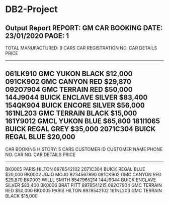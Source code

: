 # DB2-Project

Output Report
REPORT: GM CAR BOOKING DATE: 23/01/2020 PAGE: 1
-------------------------------------------------------
 TOTAL MANUFACTURED: 9 CARS
 CAR REGISTRATION NO. CAR DETAILS PRICE
 -------------------- --------------------- -------
 061LK910 GMC YUKON BLACK $12,000
 091CK902 GMC CANYON RED $29,870
 092O7904 GMC TERRAIN RED $50,000
 144J9044 BUICK ENCLAVE SILVER $83,400
 154QK904 BUICK ENCORE SILVER $56,000
 161NL203 GMC TERRAIN BLACK $15,000
 161Y9012 GMCL YUKON BLUE $65,800
 181I1065 BUICK REGAL GREY $35,000
 2071C304 BUICK REGAL BLUE $20,000
---------------------------------------------------------------------------------
 CAR BOOKING HISTORY: 5 CARS
 CUSTOMER ID CUSTOMER NAME PHONE NO. CAR NO. CAR DETAILS PRICE
 ----------- ------------- --------- -------- -------------------- -------
 BK0005 PARIS HILTON 8978542102 2071C304 BUICK REGAL BLUE $20,000
 BK0002 JOJO MOJO 8234567890 091CK902 GMC CANYON RED $29,870
 BK0003 WILLL SMITH 8547965214 144J9044 BUICK ENCLAVE SILVER $83,400
 BK0006 BRAT PITT 8978541215 092O7904 GMC TERRAIN RED $50,000
 BK0005 PARIS HILTON 8978542102 161NL203 GMC TERRAIN BLACK $15,000

